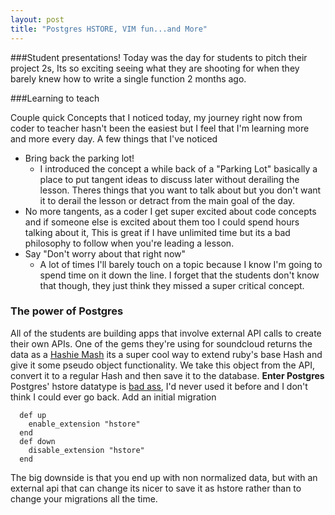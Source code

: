 ```yaml
---
layout: post
title: "Postgres HSTORE, VIM fun...and More"
---
```


###Student presentations!
Today was the day for students to pitch their project 2s, Its so exciting seeing what they are shooting for when they barely knew how to write a single function 2 months ago.

###Learning to teach

Couple quick Concepts that I noticed today, my journey right now from coder to teacher hasn't been the easiest but I feel that I'm learning more and more every day. A few things that I've noticed  
* Bring back the parking lot!
  * I introduced the concept a while back of a "Parking Lot" basically a place to put tangent ideas to discuss later without derailing the lesson. Theres things that you want to talk about but you don't want it to derail the lesson or detract from the main goal of the day.
* No more tangents, as a coder I get super excited about code concepts and if someone else is excited about them too I could spend hours talking about it, This is great if I have unlimited time but its a bad philosophy to follow when you're leading a lesson.
* Say "Don't worry about that right now" 
  * A lot of times I'll barely touch on a topic because I know I'm going to spend time on it down the line. I forget that the students don't know that though, they just think they missed a super critical concept.

### The power of Postgres

All of the students are building apps that involve external API calls to create their own APIs. One of the gems they're using for soundcloud returns the data as a [Hashie Mash](http://www.ruby-doc.org/gems/docs/z/zerobearing-hashie-0.1.9/README_rdoc.html) its a super cool way to extend ruby's base Hash and give it some pseudo object functionality. We take this object from the API, convert it to a regular Hash and then save it to the database. 
**Enter Postgres**
Postgres' hstore datatype is [bad ass](http://www.postgresql.org/docs/9.0/static/hstore.html), I'd never used it before and I don't think I could ever go back.
Add an initial migration

```
  def up
    enable_extension "hstore"
  end
  def down
    disable_extension "hstore"
  end
```
The big downside is that you end up with non normalized data, but with an external api that can change its nicer to save it as hstore rather than to change your migrations all the time.
